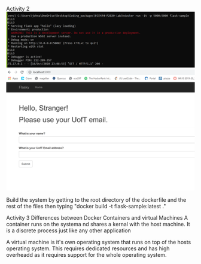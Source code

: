 
Activity 2
![Alt text](Images/picture1.png)
![Alt text](Images/picture2.png)


Build the system by getting to the root directory of the dockerfile and the rest of the files
then typing "docker build -t flask-sample:latest ."

Activity 3
Differences between Docker Containers and virtual Machines
A container runs on the systema nd shares a kernal with the host machine.
It is a discrete process just like any other application

A virtual machine is it's own operating system that runs on top of the
hosts operating system.  This requires dedicated resources and has high overheadd
as it requires support for the whole operating system.